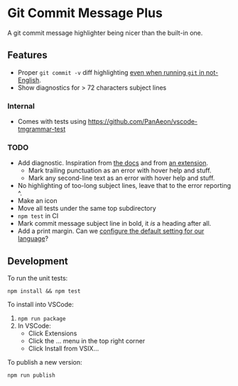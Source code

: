 # Git Commit Message Plus

A git commit message highlighter being nicer than the built-in one.

## Features

- Proper `git commit -v` diff highlighting [even when running `git` in
  not-English](https://github.com/textmate/git.tmbundle/issues/60).
- Show diagnostics for > 72 characters subject lines

<!-- FIXME: Add an animated demo here! -->

### Internal

- Comes with tests using <https://github.com/PanAeon/vscode-tmgrammar-test>

### TODO

- Add diagnostic. Inspiration from [the docs][diagnostics-docs] and from [an
  extension][sample-extension].
  - Mark trailing punctuation as an error with hover help and stuff.
  - Mark any second-line text as an error with hover help and stuff.
- No highlighting of too-long subject lines, leave that to the error
  reporting ^.
- Make an icon
- Move all tests under the same top subdirectory
- `npm test` in CI
- Mark commit message subject line in bold, it _is_ a heading after all.
- Add a print margin. Can we [configure the default setting for our
  language](https://stackoverflow.com/questions/42607666/how-to-add-a-right-margin-to-the-visual-studio-code-editor)?

## Development

To run the unit tests:

```
npm install && npm test
```

To install into VSCode:

1. `npm run package`
1. In VSCode:
   - Click Extensions
   - Click the ... menu in the top right corner
   - Click Install from VSIX...

To publish a new version:

```
npm run publish
```

[diagnostics-docs]: https://code.visualstudio.com/api/language-extensions/programmatic-language-features#provide-diagnostics
[sample-extension]: https://github.com/gbuktenica/Unicode-Substitutions
